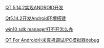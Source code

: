 [QT 5.14.2实现ANDROID开发](https://www.freesion.com/article/27831209988/)

[Qt5.14.2开发Android环境搭建](https://blog.csdn.net/z1872385/article/details/119822615)

[win10 sdk manager打不开怎么办](http://www.xitongcheng.com/jiaocheng/win10_article_61918.html)

[QT For Android小米真机调试/PC模拟器debug](https://blog.csdn.net/Fei_Yang_YF/article/details/82530438)
